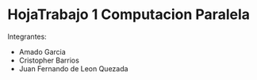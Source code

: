 # HojaTrabajo 1 Computacion Paralela
Integrantes: 
* Amado Garcia
* Cristopher Barrios
* Juan Fernando de Leon Quezada
